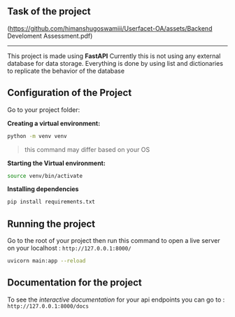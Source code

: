 ## Task of the project

(https://github.com/himanshugoswamiii/Userfacet-OA/assets/Backend Develoment Assessment.pdf)

---

This project is made using **FastAPI**
Currently this is not using any external database for data storage. Everything is done by using list and dictionaries to replicate the behavior
of the database

## Configuration of the Project

Go to your project folder:

**Creating a virtual environment:**
```sh
python -m venv venv
```
> this command may differ based on your OS 

**Starting the Virtual environment:**
```sh
source venv/bin/activate
```

**Installing dependencies**

```sh
pip install requirements.txt
```

## Running the project

Go to the root of your project then run this command to open a live server on your localhost : `http://127.0.0.1:8000/`

```sh
uvicorn main:app --reload
```

## Documentation for the project
To see the *interactive documentation* for your api endpoints you can go to : `http://127.0.0.1:8000/docs`